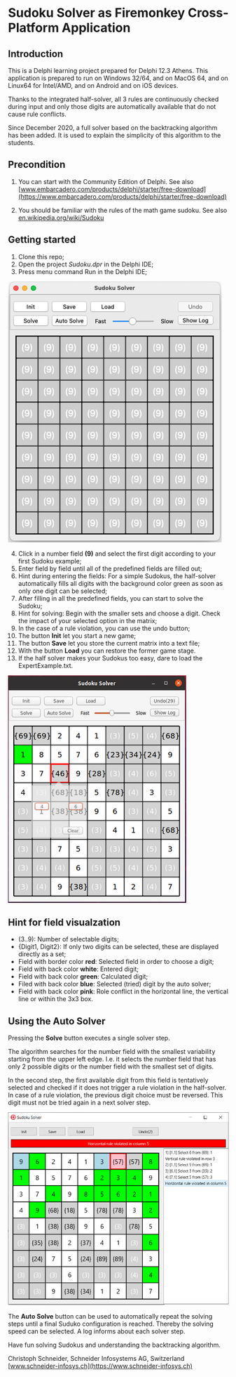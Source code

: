 # Sudoku Solver as Firemonkey Cross-Platform Application


## Introduction 

This is a Delphi learning project prepared for Delphi 12.3 Athens. This application is prepared to run on Windows 32/64, and on MacOS 64, and on Linux64 for Intel/AMD, and on Android and on iOS devices. 

Thanks to the integrated half-solver, all 3 rules are continuously checked during input and only those digits are automatically available that do not cause rule conflicts.

Since December 2020, a full solver based on the backtracking algorithm has been added. It is used to explain the simplicity of this algorithm to the students.

## Precondition

1. You can start with the Community Edition of Delphi. See also [www.embarcadero.com/products/delphi/starter/free-download](https://www.embarcadero.com/products/delphi/starter/free-download)

2. You should be familiar with the rules of the math game sudoku. See also [en.wikipedia.org/wiki/Sudoku](https://en.wikipedia.org/wiki/Sudoku)

## Getting started
1. Clone this repo;
2. Open the project _Sudoku.dpr_ in the Delphi IDE;
3. Press menu command Run in the Delphi IDE;

![Start Form on Max](InitialForm.png)

4. Click in a number field __(9)__ and select the first digit according to your first Sudoku example;
5. Enter field by field until all of the predefined fields are filled out;
6. Hint during entering the fields: For a simple Sudokus, the half-solver automatically fills all digits with the background color green as soon as only one digit can be selected;
7. After filling in all the predefined fields, you can start to solve the Sudoku;
8. Hint for solving: Begin with the smaller sets and choose a digit. Check the impact of your selected option in the matrix;
9. In the case of a rule violation, you can use the undo button;
10. The button __Init__ let you start a new game;
11. The button __Save__ let you store the current matrix into a text file;
12. With the button __Load__ you can restore the former game stage.
13. If the half solver makes your Sudokus too easy, dare to load the ExpertExample.txt.

![Sudoku Example](Example.png)


## Hint for field visualzation
* (3..9): Number of selectable digits;
* {Digit1, Digit2}: If only two digits can be selected, these are displayed directly as a set;
* Field with border color __red__: Selected field in order to choose a digit;
* Field with back color __white__: Entered digit;
* Field with back color __green__: Calculated digit;
* Filed with back color __blue__: Selected (tried) digit by the auto solver;
* Field with back color __pink__: Role conflict in the horizontal line, the vertical line or within the 3x3 box.

## Using the Auto Solver

Pressing the __Solve__ button executes a single solver step. 

The algorithm searches for the number field with the smallest variability starting from the upper left edge. I.e. it selects the number field that has only 2 possible digits or the number field with the smallest set of digits. 

In the second step, the first available digit from this field is tentatively selected and checked if it does not trigger a rule violation in the half-solver. In case of a rule violation, the previous digit choice must be reversed. This digit must not be tried again in a next solver step.

![Sudoku Example while auto solving](AutoSolver.png)

The __Auto Solve__ button can be used to automatically repeat the solving steps until a final Suduko configuration is reached. Thereby the solving speed can be selected. A log informs about each solver step.

Have fun solving Sudokus and understanding the backtracking algorithm.

Christoph Schneider, Schneider Infosystems AG, Switzerland
[www.schneider-infosys.ch](https://www.schneider-infosys.ch)
